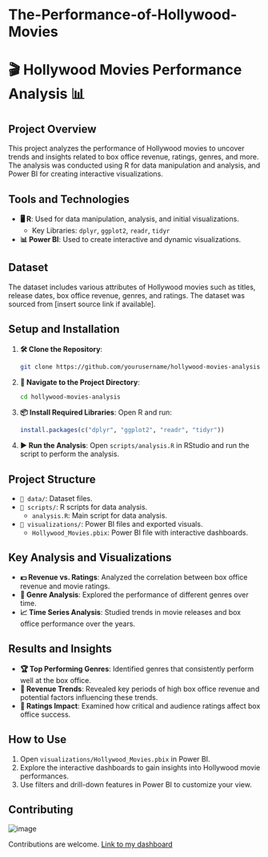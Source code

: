 # The-Performance-of-Hollywood-Movies
# 🎬 Hollywood Movies Performance Analysis 📊

## Project Overview
This project analyzes the performance of Hollywood movies to uncover trends and insights related to box office revenue, ratings, genres, and more. The analysis was conducted using R for data manipulation and analysis, and Power BI for creating interactive visualizations.

## Tools and Technologies
- **🖥️ R**: Used for data manipulation, analysis, and initial visualizations.
  - Key Libraries: `dplyr`, `ggplot2`, `readr`, `tidyr`
- **📊 Power BI**: Used to create interactive and dynamic visualizations.

## Dataset
The dataset includes various attributes of Hollywood movies such as titles, release dates, box office revenue, genres, and ratings. The dataset was sourced from [insert source link if available].

## Setup and Installation
1. **🛠️ Clone the Repository**:
   ```sh
   git clone https://github.com/yourusername/hollywood-movies-analysis.git
   ```

2. **📂 Navigate to the Project Directory**:
   ```sh
   cd hollywood-movies-analysis
   ```

3. **📦 Install Required Libraries**:
   Open R and run:
   ```r
   install.packages(c("dplyr", "ggplot2", "readr", "tidyr"))
   ```

4. **▶️ Run the Analysis**:
   Open `scripts/analysis.R` in RStudio and run the script to perform the analysis.

## Project Structure
- `📁 data/`: Dataset files.
- `📁 scripts/`: R scripts for data analysis.
  - `analysis.R`: Main script for data analysis.
- `📁 visualizations/`: Power BI files and exported visuals.
  - `Hollywood_Movies.pbix`: Power BI file with interactive dashboards.

## Key Analysis and Visualizations
- **💵 Revenue vs. Ratings**: Analyzed the correlation between box office revenue and movie ratings.
- **🎥 Genre Analysis**: Explored the performance of different genres over time.
- **📈 Time Series Analysis**: Studied trends in movie releases and box office performance over the years.

## Results and Insights
- **🏆 Top Performing Genres**: Identified genres that consistently perform well at the box office.
- **📅 Revenue Trends**: Revealed key periods of high box office revenue and potential factors influencing these trends.
- **🌟 Ratings Impact**: Examined how critical and audience ratings affect box office success.

## How to Use
1. Open `visualizations/Hollywood_Movies.pbix` in Power BI.
2. Explore the interactive dashboards to gain insights into Hollywood movie performances.
3. Use filters and drill-down features in Power BI to customize your view.

## Contributing
![image](https://github.com/heyysusan/The-Performance-of-Hollywood-Movies-/assets/168830084/9612fcff-5cb4-495e-9607-7add43a89c32)

Contributions are welcome.
[Link to my dashboard](https://app.powerbi.com/groups/me/reports/2914069c-0aa7-4246-af37-1ff94f698ad7/ReportSection?experience=power-bi)
